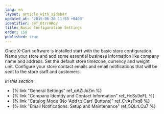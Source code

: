 ```yaml
---
lang: en
layout: article_with_sidebar
updated_at: '2019-06-20 11:58 +0400'
identifier: ref_0trrARqV
title: Basic Configuration Settings
order: 150
published: true
---
```

Once X-Cart software is installed start with the basic store configuration. Name your store and add some essential business information like company name and address. Set the default store timezone, currency and weight unit. Configure your store contact emails and email notifications that will be sent to the store staff and customers.


_In this section_ :

*   {% link "General Settings" ref_qAZlJxZm %}
*   {% link "Company Identity and Contact Information" ref_HcSs9eFL %}
*   {% link "Catalog Mode (No 'Add to Cart' Buttons)" ref_CvAsFxq8 %}
*   {% link "Email Notifications: Setup and Maintenance" ref_5QLrLCu7 %}
